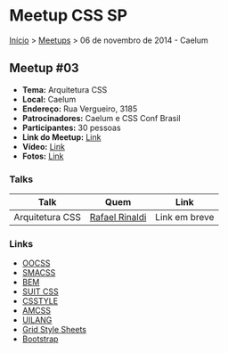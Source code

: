 Meetup CSS SP
======

[Início](../README.md) > [Meetups](../meetups.md) > 06 de novembro de 2014 - Caelum

## Meetup #03

* **Tema:** Arquitetura CSS
* **Local:** Caelum
* **Endereço:** Rua Vergueiro, 3185
* **Patrocinadores:** Caelum e CSS Conf Brasil
* **Participantes:** 30 pessoas
* **Link do Meetup:** [Link](http://www.meetup.com/CSS-SP/events/216166742/) 
* **Vídeo:** [Link](https://www.youtube.com/watch?v=q8pqDytjlVc)
* **Fotos:** [Link](https://www.flickr.com/photos/raphaelfabeni/sets/72157649172406765/)

### Talks

| Talk                    | Quem                                                | Link                                                                        |
| ----------------------- | --------------------------------------------------  | --------------------------------------------------------------------------- |
| Arquitetura CSS         | [Rafael Rinaldi](https://twitter.com/rafaelrinaldi) | Link em breve                                                               |

### Links

* [OOCSS](https://github.com/stubbornella/oocss/wiki)
* [SMACSS](http://smacss.com/)
* [BEM](http://bem.info/)
* [SUIT CSS](https://suitcss.github.io/)
* [CSSTYLE](http://www.csstyle.io/)
* [AMCSS](https://amcss.github.io/)
* [UILANG](http://uilang.com/)
* [Grid Style Sheets](http://gridstylesheets.org/)
* [Bootstrap](http://getbootstrap.com/css)

